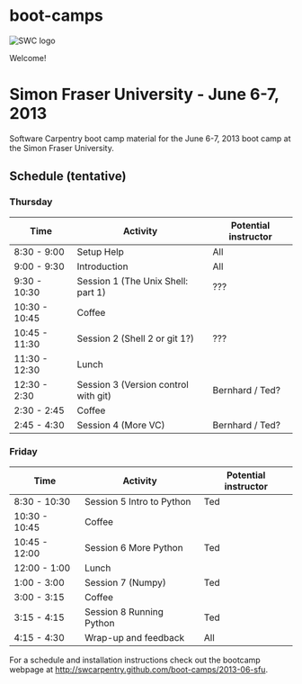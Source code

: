 boot-camps
==========
![SWC logo](http://software-carpentry.org/img/software-carpentry-banner.png)

Welcome!

# Simon Fraser University - June 6-7, 2013
Software Carpentry boot camp material
for the June 6-7, 2013 boot camp at the Simon Fraser University.



## Schedule (tentative)
### Thursday
| Time          |  Activity                            | Potential instructor|
|---------------|--------------------------------------|---------------------|
| 8:30 - 9:00   |  Setup Help                          |  All                |
| 9:00 - 9:30   |  Introduction                        |  All                |
| 9:30 - 10:30  |	 Session 1 (The Unix Shell: part 1)  |  ???                |
| 10:30 - 10:45 |	 Coffee                              |                     |
| 10:45 - 11:30 |  Session 2 (Shell 2 or git 1?)       |  ???                |
| 11:30 - 12:30 |	 Lunch                               |                     |
| 12:30 - 2:30  |  Session 3 (Version control with git)|  Bernhard / Ted?    |
| 2:30 - 2:45   |  Coffee                              |                     |
| 2:45 - 4:30 	|  Session 4 (More VC)                 |  Bernhard / Ted?    |



### Friday

| Time          |  Activity                            |Potential instructor|
|---------------|--------------------------------------|--------------------|
| 8:30 - 10:30  |  Session 5 Intro to Python           | Ted                |
| 10:30 - 10:45 |	 Coffee                              |                    |
| 10:45 - 12:00 |  Session 6 More Python               | Ted                |
| 12:00 - 1:00  |	 Lunch                               |                    |
| 1:00 - 3:00   |  Session 7 (Numpy)                   |  Ted               | 
| 3:00 - 3:15   |  Coffee                              |                    |
| 3:15 - 4:15 	|  Session 8 Running Python            | Ted                |
| 4:15 - 4:30   |  Wrap-up and feedback                | All                |


For a schedule and installation instructions check out the bootcamp webpage at
http://swcarpentry.github.com/boot-camps/2013-06-sfu.
